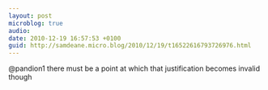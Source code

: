 ```yaml
---
layout: post
microblog: true
audio: 
date: 2010-12-19 16:57:53 +0100
guid: http://samdeane.micro.blog/2010/12/19/t16522616793726976.html
---
```

@pandion1 there must be a point at which that justification becomes invalid though
